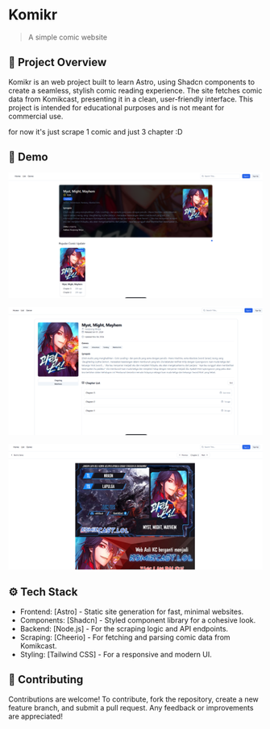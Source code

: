 #  Komikr

> A simple comic website

## 🚀 Project Overview
Komikr is an web project built to learn Astro, using Shadcn components to create a seamless, stylish comic reading experience. The site fetches comic data from Komikcast, presenting it in a clean, user-friendly interface. This project is intended for educational purposes and is not meant for commercial use.

for now it's just scrape 1 comic and just 3 chapter :D

## 📸 Demo
![alt text](screenshot/1.png)

![alt text](screenshot/2.png)

![alt text](screenshot/3.png)

## ⚙️ Tech Stack
* Frontend: [Astro] - Static site generation for fast, minimal websites.
* Components: [Shadcn] - Styled component library for a cohesive look.
* Backend: [Node.js] - For the scraping logic and API endpoints.
* Scraping: [Cheerio] - For fetching and parsing comic data from Komikcast.
* Styling: [Tailwind CSS] - For a responsive and modern UI.

## 🤝 Contributing
Contributions are welcome! To contribute, fork the repository, create a new feature branch, and submit a pull request. Any feedback or improvements are appreciated!
